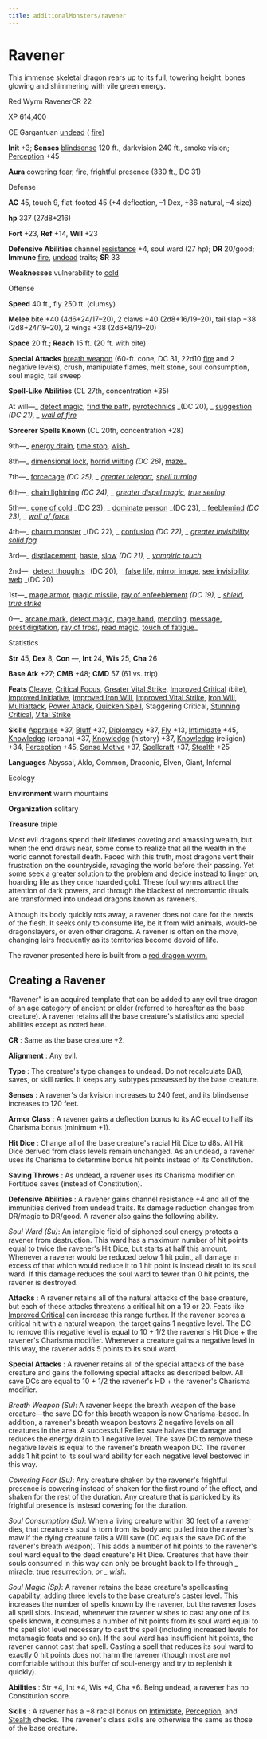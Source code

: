 ```yaml
---
title: additionalMonsters/ravener
---
```

# Ravener

This immense skeletal dragon rears up to its full, towering height, bones glowing and shimmering with vile green energy.

Red Wyrm RavenerCR 22

XP 614,400

CE Gargantuan [undead](monsters/creatureTypes.md#_undead) ( [fire](monsters/creatureTypes.md#_fire-subtype))

**Init** +3; **Senses** [blindsense](monsters/universalMonsterRules.md#_blindsense) 120 ft., darkvision 240 ft., smoke vision; [Perception](additionalMonsters/../skills/perception.md#_perception) +45

**Aura** cowering [fear](monsters/universalMonsterRules.md#_fear-(su-or-sp)), [fire](monsters/creatureTypes.md#_fire-subtype), frightful presence (330 ft., DC 31)

Defense

**AC** 45, touch 9, flat-footed 45 (+4 deflection, –1 Dex, +36 natural, –4 size)

**hp** 337 (27d8+216)

**Fort** +23, **Ref** +14, **Will** +23

**Defensive Abilities** channel [resistance](monsters/universalMonsterRules.md#_resistance) +4, soul ward (27 hp); **DR** 20/good; **Immune** [fire](monsters/creatureTypes.md#_fire-subtype), [undead](monsters/creatureTypes.md#_undead) traits; **SR** 33

**Weaknesses** vulnerability to [cold](monsters/creatureTypes.md#_cold-subtype)

Offense

**Speed** 40 ft., fly 250 ft. (clumsy)

**Melee** bite +40 (4d6+24/17–20), 2 claws +40 (2d8+16/19–20), tail slap +38 (2d8+24/19–20), 2 wings +38 (2d6+8/19–20)

**Space** 20 ft.; **Reach** 15 ft. (20 ft. with bite)

**Special Attacks** [breath weapon](monsters/universalMonsterRules.md#_breath-weapon) (60-ft. cone, DC 31, 22d10 [fire](monsters/creatureTypes.md#_fire-subtype) and 2 negative levels), crush, manipulate flames, melt stone, soul consumption, soul magic, tail sweep

**Spell-Like Abilities** (CL 27th, concentration +35)

At will—_ [detect magic](additionalMonsters/../spells/detectMagic.md#_detect-magic), [find the path](additionalMonsters/../spells/findThePath.md#_find-the-path), [pyrotechnics](additionalMonsters/../spells/pyrotechnics.md#_pyrotechnics) _(DC 20), _ [suggestion](additionalMonsters/../spells/suggestion.md#_suggestion) _(DC 21), _ [wall of fire](additionalMonsters/../spells/wallOfFire.md#_wall-of-fire)_

**Sorcerer Spells Known** (CL 20th, concentration +28)

9th—_ [energy drain](additionalMonsters/../spells/energyDrain.md#_energy-drain), [time stop](additionalMonsters/../spells/timeStop.md#_time-stop), [wish](additionalMonsters/../spells/wish.md#_wish)_

8th—_ [dimensional lock](additionalMonsters/../spells/dimensionalLock.md#_dimensional-lock), [horrid wilting](additionalMonsters/../spells/horridWilting.md#_horrid-wilting) _(DC 26)_, [maze](additionalMonsters/../spells/maze.md#_maze)_

7th—_ [forcecage](additionalMonsters/../spells/forcecage.md#_forcecage) _(DC 25), _ [greater teleport](additionalMonsters/../spells/teleport.md#_teleport-greater), [spell turning](additionalMonsters/../spells/spellTurning.md#_spell-turning)_

6th—_ [chain lightning](additionalMonsters/../spells/chainLightning.md#_chain-lightning) _(DC 24), _ [greater dispel magic](additionalMonsters/../spells/dispelMagic.md#_dispel-magic-greater), [true seeing](additionalMonsters/../spells/trueSeeing.md#_true-seeing)_

5th—_ [cone of cold](additionalMonsters/../spells/coneOfCold.md#_cone-of-cold) _(DC 23), _ [dominate person](additionalMonsters/../spells/dominatePerson.md#_dominate-person) _(DC 23), _ [feeblemind](additionalMonsters/../spells/feeblemind.md#_feeblemind) _(DC 23), _ [wall of force](additionalMonsters/../spells/wallOfForce.md#_wall-of-force)_

4th—_ [charm monster](additionalMonsters/../spells/charmMonster.md#_charm-monster) _(DC 22), _ [confusion](additionalMonsters/../spells/confusion.md#_confusion) _(DC 22), _ [greater invisibility](additionalMonsters/../spells/invisibility.md#_invisibility-greater), [solid fog](additionalMonsters/../spells/solidFog.md#_solid-fog)_

3rd—_ [displacement](additionalMonsters/../spells/displacement.md#_displacement), [haste](additionalMonsters/../spells/haste.md#_haste), [slow](additionalMonsters/../spells/slow.md#_slow) _(DC 21), _ [vampiric touch](additionalMonsters/../spells/vampiricTouch.md#_vampiric-touch)_

2nd—_ [detect thoughts](additionalMonsters/../spells/detectThoughts.md#_detect-thoughts) _(DC 20), _ [false life](additionalMonsters/../spells/falseLife.md#_false-life), [mirror image](additionalMonsters/../spells/mirrorImage.md#_mirror-image), [see invisibility](additionalMonsters/../spells/seeInvisibility.md#_see-invisibility), [web](additionalMonsters/../spells/web.md#_web) _(DC 20)

1st—_ [mage armor](additionalMonsters/../spells/mageArmor.md#_mage-armor), [magic missile](additionalMonsters/../spells/magicMissile.md#_magic-missile), [ray of enfeeblement](additionalMonsters/../spells/rayOfEnfeeblement.md#_ray-of-enfeeblement) _(DC 19), _ [shield](additionalMonsters/../spells/shield.md#_shield), [true strike](additionalMonsters/../spells/trueStrike.md#_true-strike)_

0—_ [arcane mark](additionalMonsters/../spells/arcaneMark.md#_arcane-mark), [detect magic](additionalMonsters/../spells/detectMagic.md#_detect-magic), [mage hand](additionalMonsters/../spells/mageHand.md#_mage-hand), [mending](additionalMonsters/../spells/mending.md#_mending), [message](additionalMonsters/../spells/message.md#_message), [prestidigitation](additionalMonsters/../spells/prestidigitation.md#_prestidigitation), [ray of frost](additionalMonsters/../spells/rayOfFrost.md#_ray-of-frost), [read magic](additionalMonsters/../spells/readMagic.md#_read-magic), [touch of fatigue](additionalMonsters/../spells/touchOfFatigue.md#_touch-of-fatigue)_

Statistics

**Str** 45, **Dex** 8, **Con** —, **Int** 24, **Wis** 25, **Cha** 26

**Base Atk** +27; **CMB** +48; **CMD** 57 (61 vs. trip)

**Feats** [Cleave](additionalMonsters/../feats.md#_cleave), [Critical Focus](additionalMonsters/../feats.md#_critical-focus), [Greater Vital Strike](additionalMonsters/../feats.md#_greater-vital-strike), [Improved Critical](additionalMonsters/../feats.md#_improved-critical) (bite), [Improved Initiative](additionalMonsters/../feats.md#_improved-initiative), [Improved Iron Will](additionalMonsters/../feats.md#_improved-iron-will), [Improved Vital Strike](additionalMonsters/../feats.md#_improved-vital-strike), [Iron Will](additionalMonsters/../feats.md#_iron-will), [Multiattack](additionalMonsters/../monsters/monsterFeats.md#_multiattack), [Power Attack](additionalMonsters/../feats.md#_power-attack), [Quicken Spell](additionalMonsters/../feats.md#_quicken-spell), Staggering Critical, [Stunning Critical](additionalMonsters/../feats.md#_stunning-critical), [Vital Strike](additionalMonsters/../feats.md#_vital-strike)

**Skills** [Appraise](additionalMonsters/../skills/appraise.md#_appraise) +37, [Bluff](additionalMonsters/../skills/bluff.md#_bluff) +37, [Diplomacy](additionalMonsters/../skills/diplomacy.md#_diplomacy) +37, [Fly](additionalMonsters/../skills/fly.md#_fly) +13, [Intimidate](additionalMonsters/../skills/intimidate.md#_intimidate) +45, [Knowledge](additionalMonsters/../skills/knowledge.md#_knowledge) (arcana) +37, [Knowledge](additionalMonsters/../skills/knowledge.md#_knowledge) (history) +37, [Knowledge](additionalMonsters/../skills/knowledge.md#_knowledge) (religion) +34, [Perception](additionalMonsters/../skills/perception.md#_perception) +45, [Sense Motive](additionalMonsters/../skills/senseMotive.md#_sense-motive) +37, [Spellcraft](additionalMonsters/../skills/spellcraft.md#_spellcraft) +37, [Stealth](additionalMonsters/../skills/stealth.md#_stealth) +25

**Languages** Abyssal, Aklo, Common, Draconic, Elven, Giant, Infernal

Ecology

**Environment** warm mountains

**Organization** solitary

**Treasure** triple

Most evil dragons spend their lifetimes coveting and amassing wealth, but when the end draws near, some come to realize that all the wealth in the world cannot forestall death. Faced with this truth, most dragons vent their frustration on the countryside, ravaging the world before their passing. Yet some seek a greater solution to the problem and decide instead to linger on, hoarding life as they once hoarded gold. These foul wyrms attract the attention of dark powers, and through the blackest of necromantic rituals are transformed into undead dragons known as raveners.

Although its body quickly rots away, a ravener does not care for the needs of the flesh. It seeks only to consume life, be it from wild animals, would-be dragonslayers, or even other dragons. A ravener is often on the move, changing lairs frequently as its territories become devoid of life.

The ravener presented here is built from a [red dragon wyrm.](additionalMonsters/../monsters/dragon.md#_chromatic-dragon-red)

## Creating a Ravener

“Ravener” is an acquired template that can be added to any evil true dragon of an age category of ancient or older (referred to hereafter as the base creature). A ravener retains all the base creature's statistics and special abilities except as noted here.

**CR** : Same as the base creature +2.

**Alignment** : Any evil.

**Type** : The creature's type changes to undead. Do not recalculate BAB, saves, or skill ranks. It keeps any subtypes possessed by the base creature.

**Senses** : A ravener's darkvision increases to 240 feet, and its blindsense increases to 120 feet.

**Armor Class** : A ravener gains a deflection bonus to its AC equal to half its Charisma bonus (minimum +1).

**Hit Dice** : Change all of the base creature's racial Hit Dice to d8s. All Hit Dice derived from class levels remain unchanged. As an undead, a ravener uses its Charisma to determine bonus hit points instead of its Constitution.

**Saving Throws** : As undead, a ravener uses its Charisma modifier on Fortitude saves (instead of Constitution).

**Defensive Abilities** : A ravener gains channel resistance +4 and all of the immunities derived from undead traits. Its damage reduction changes from DR/magic to DR/good. A ravener also gains the following ability.

_Soul Ward (Su)_: An intangible field of siphoned soul energy protects a ravener from destruction. This ward has a maximum number of hit points equal to twice the ravener's Hit Dice, but starts at half this amount. Whenever a ravener would be reduced below 1 hit point, all damage in excess of that which would reduce it to 1 hit point is instead dealt to its soul ward. If this damage reduces the soul ward to fewer than 0 hit points, the ravener is destroyed.

**Attacks** : A ravener retains all of the natural attacks of the base creature, but each of these attacks threatens a critical hit on a 19 or 20. Feats like [Improved Critical](additionalMonsters/../feats.md#_improved-critical) can increase this range further. If the ravener scores a critical hit with a natural weapon, the target gains 1 negative level. The DC to remove this negative level is equal to 10 + 1/2 the ravener's Hit Dice + the ravener's Charisma modifier. Whenever a creature gains a negative level in this way, the ravener adds 5 points to its soul ward.

**Special Attacks** : A ravener retains all of the special attacks of the base creature and gains the following special attacks as described below. All save DCs are equal to 10 + 1/2 the ravener's HD + the ravener's Charisma modifier.

_Breath Weapon (Su)_: A ravener keeps the breath weapon of the base creature—the save DC for this breath weapon is now Charisma-based. In addition, a ravener's breath weapon bestows 2 negative levels on all creatures in the area. A successful Reflex save halves the damage and reduces the energy drain to 1 negative level. The save DC to remove these negative levels is equal to the ravener's breath weapon DC. The ravener adds 1 hit point to its soul ward ability for each negative level bestowed in this way.

_Cowering Fear (Su)_: Any creature shaken by the ravener's frightful presence is cowering instead of shaken for the first round of the effect, and shaken for the rest of the duration. Any creature that is panicked by its frightful presence is instead cowering for the duration.

_Soul Consumption (Su)_: When a living creature within 30 feet of a ravener dies, that creature's soul is torn from its body and pulled into the ravener's maw if the dying creature fails a Will save (DC equals the save DC of the ravener's breath weapon). This adds a number of hit points to the ravener's soul ward equal to the dead creature's Hit Dice. Creatures that have their souls consumed in this way can only be brought back to life through _ [miracle](additionalMonsters/../spells/miracle.md#_miracle), [true resurrection](additionalMonsters/../spells/trueResurrection.md#_true-resurrection), _or _ [wish](additionalMonsters/../spells/wish.md#_wish)._

_Soul Magic (Sp)_: A ravener retains the base creature's spellcasting capability, adding three levels to the base creature's caster level. This increases the number of spells known by the ravener, but the ravener loses all spell slots. Instead, whenever the ravener wishes to cast any one of its spells known, it consumes a number of hit points from its soul ward equal to the spell slot level necessary to cast the spell (including increased levels for metamagic feats and so on). If the soul ward has insufficient hit points, the ravener cannot cast that spell. Casting a spell that reduces its soul ward to exactly 0 hit points does not harm the ravener (though most are not comfortable without this buffer of soul-energy and try to replenish it quickly).

**Abilities** : Str +4, Int +4, Wis +4, Cha +6. Being undead, a ravener has no Constitution score.

**Skills** : A ravener has a +8 racial bonus on [Intimidate](additionalMonsters/../skills/intimidate.md#_intimidate), [Perception](additionalMonsters/../skills/perception.md#_perception), and [Stealth](additionalMonsters/../skills/stealth.md#_stealth) checks. The ravener's class skills are otherwise the same as those of the base creature.

